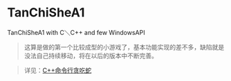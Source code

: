 
# TanChiSheA1
TanChiSheA1 with C＼C++ and few WindowsAPI

>这算是做的第一个比较成型的小游戏了，基本功能实现的差不多，缺陷就是没法自己持续移动，将在以后的版本中不断完善。

>详见：[C++命令行贪吃蛇](https://mengze.top/C++命令行贪吃蛇/)
